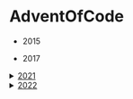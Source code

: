 # AdventOfCode
* 2015

* 2017

<details><summary><a href="year2021">2021</a></summary>
 
  * [Day 1](year2021/day1)
  
  * [Day 2](year2021/day2)
    
  * [Day 3](year2021/day3)
  
  * [Day 4](year2021/day4)
  
  * [Day 5](year2021/day5)
  
  * [Day 6](year2021/day6)
  
  * [Day 7](year2021/day07)
  
  * [Day 8](year2021/day08)
  
  * [Day 9](year2021/day09)
  
  * [Day 10](year2021/day10)
  
  * [Day 11](year2021/day11)
  
  * [Day 12](year2021/day12)
  
  * [Day 13](year2021/day13)
  
  * [Day 14](year2021/day14)
  
  * [Day 15](year2021/day15)
  
  * [Day 16](year2021/day16)
  
  * [Day 17](year2021/day17)
  
  * [Day 18](year2021/day18)
  
  * [Day 19](year2021/day19)
  
  * [Day 20](year2021/day20)
  
  * [Day 21](year2021/day21)
  
  * [Day 22](year2021/day22)
  
  * [Day 23](year2021/day23)
  
  * [Day 24](year2021/day24)

 </details>

<details><summary><a href="year2022">2022</a></summary>

  * [Day 1](year2022/day1) - Calorie Counting
  
  * [Day 2](year2022/day2) - Rock Paper Scissors
    
  * [Day 3](year2022/day3) - Rucksack Reorganization
